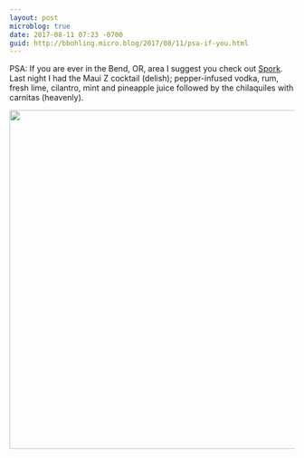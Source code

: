 ```yaml
---
layout: post
microblog: true
date: 2017-08-11 07:23 -0700
guid: http://bbohling.micro.blog/2017/08/11/psa-if-you.html
---
```

PSA: If you are ever in the Bend, OR, area I suggest you check out [Spork](https://www.sporkbend.com). Last night I had the Maui Z cocktail (delish); pepper-infused vodka, rum, fresh lime, cilantro, mint and pineapple juice followed by the chilaquiles with carnitas (heavenly).

<img src="http://bbohling.micro.blog/uploads/2017/0e449b2a34.jpg" width="600" height="599" />
